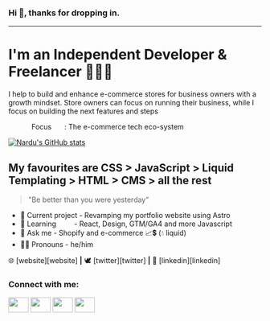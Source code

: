 ### Hi 👋, thanks for dropping in. 
---

# I'm an Independent Developer & Freelancer 👨🏽‍💻

I help to build and enhance e-commerce stores for business owners with a growth mindset.
Store owners can focus on running their business, while I focus on building the next features and steps

&emsp;&emsp;&emsp; Focus &emsp;&nbsp;&nbsp;: The e-commerce tech eco-system <br>

[![Nardu's GitHub stats](https://github-readme-stats.vercel.app/api?username=Dwerg01)](https://github.com/Dwerg01/github-readme-stats)

## My favourites are CSS > JavaScript > Liquid Templating > HTML > CMS > all the rest 
> "Be better than you were yesterday"

- 🔭 Current project - Revamping my portfolio website using Astro 
- 🌱 Learning &emsp;&emsp; - React, Design, GTM/GA4 and more Javascript
- 💬 Ask me          - Shopify and e-commerce 📈💲 (💧 liquid)
- 🤵🏽 Pronouns        - he/him



🌐 [website][website] **|**
🕊 [twitter][twitter] **|**
👔 [linkedin][linkedin]
<h3 align="left">Connect with me:</h3>
<p align="left">
<a href="https://twitter.com/NarduInfo" target="blank"><img align="center" src="https://cdn.jsdelivr.net/npm/simple-icons@3.0.1/icons/twitter.svg" alt="" height="30" width="40" /></a>
<a href="https://www.linkedin.com/in/nardu-malherbe-6016b615/" target="blank"><img align="center" src="https://cdn.jsdelivr.net/npm/simple-icons@3.0.1/icons/linkedin.svg" alt="" height="30" width="40" /></a>
<a href="https://www.instagram.com/nardu.info/" target="blank"><img align="center" src="https://cdn.jsdelivr.net/npm/simple-icons@3.0.1/icons/instagram.svg" alt="" height="30" width="40" /></a>
<a href="https://nardu.info" target="blank"><img align="center" style="color:blue; fill:red;" src="https://cdn.jsdelivr.net/npm/simple-icons@3.0.1/icons/googlechrome.svg" alt="" height="30" width="40" /></a>
</p>

